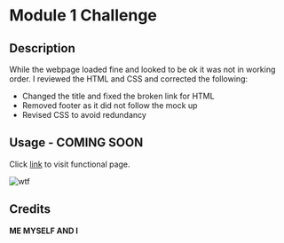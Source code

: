 # Module 1 Challenge

## Description

While the webpage loaded fine and looked to be ok it was not in working order.
I reviewed the HTML and CSS and corrected the following:
- Changed the title and fixed the broken link for HTML
- Removed footer as it did not follow the mock up
- Revised CSS to avoid redundancy 


## Usage - COMING SOON

Click [link](https://n8trask.github.io/Module-1-Challenge/) to visit functional page.

![wtf](Module-1-Challenge\assets\images\Horiseon.jpg)
    

## Credits

**ME MYSELF AND I**